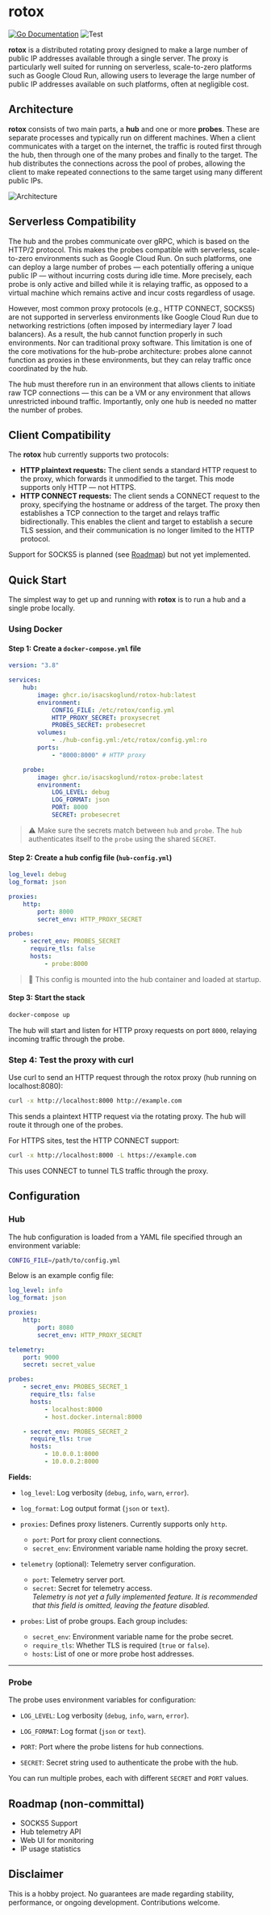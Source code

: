 # rotox

[![Go Documentation](https://pkg.go.dev/badge/github.com/isacskoglund/rotox.svg)](https://pkg.go.dev/github.com/isacskoglund/rotox)
![Test](https://github.com/isacskoglund/rotox/actions/workflows/ci.yml/badge.svg)

**rotox** is a distributed rotating proxy designed to make a large number of public IP addresses available through a single server. The proxy is particularly well suited for running on serverless, scale-to-zero platforms such as Google Cloud Run, allowing users to leverage the large number of public IP addresses available on such platforms, often at negligible cost.

## Architecture

**rotox** consists of two main parts, a **hub** and one or more **probes**. These are separate processes and typically run on different machines. When a client communicates with a target on the internet, the traffic is routed first through the hub, then through one of the many probes and finally to the target. The hub distributes the connections across the pool of probes, allowing the client to make repeated connections to the same target using many different public IPs.

![Architecture](docs/architecture.svg)

## Serverless Compatibility

The hub and the probes communicate over gRPC, which is based on the HTTP/2 protocol. This makes the probes compatible with serverless, scale-to-zero environments such as Google Cloud Run. On such platforms, one can deploy a large number of probes — each potentially offering a unique public IP — without incurring costs during idle time. More precisely, each probe is only active and billed while it is relaying traffic, as opposed to a virtual machine which remains active and incur costs regardless of usage.

However, most common proxy protocols (e.g., HTTP CONNECT, SOCKS5) are not supported in serverless environments like Google Cloud Run due to networking restrictions (often imposed by intermediary layer 7 load balancers). As a result, the hub cannot function properly in such environments. Nor can traditional proxy software. This limitation is one of the core motivations for the hub-probe architecture: probes alone cannot function as proxies in these environments, but they can relay traffic once coordinated by the hub.

The hub must therefore run in an environment that allows clients to initiate raw TCP connections — this can be a VM or any environment that allows unrestricted inbound traffic. Importantly, only one hub is needed no matter the number of probes.

## Client Compatibility

The **rotox** hub currently supports two protocols:

-   **HTTP plaintext requests:** The client sends a standard HTTP request to the proxy, which forwards it unmodified to the target. This mode supports only HTTP — not HTTPS.
-   **HTTP CONNECT requests:** The client sends a CONNECT request to the proxy, specifying the hostname or address of the target. The proxy then establishes a TCP connection to the target and relays traffic bidirectionally. This enables the client and target to establish a secure TLS session, and their communication is no longer limited to the HTTP protocol.

Support for SOCKS5 is planned (see [Roadmap](#roadmap-non-committal)) but not yet implemented.

## Quick Start

The simplest way to get up and running with **rotox** is to run a hub and a single probe locally.

### Using Docker

#### Step 1: Create a `docker-compose.yml` file

```yaml
version: "3.8"

services:
    hub:
        image: ghcr.io/isacskoglund/rotox-hub:latest
        environment:
            CONFIG_FILE: /etc/rotox/config.yml
            HTTP_PROXY_SECRET: proxysecret
            PROBES_SECRET: probesecret
        volumes:
            - ./hub-config.yml:/etc/rotox/config.yml:ro
        ports:
            - "8000:8000" # HTTP proxy

    probe:
        image: ghcr.io/isacskoglund/rotox-probe:latest
        environment:
            LOG_LEVEL: debug
            LOG_FORMAT: json
            PORT: 8000
            SECRET: probesecret
```

> ⚠️ Make sure the secrets match between `hub` and `probe`. The `hub` authenticates itself to the `probe` using the shared `SECRET`.

#### Step 2: Create a hub config file (`hub-config.yml`)

```yaml
log_level: debug
log_format: json

proxies:
    http:
        port: 8000
        secret_env: HTTP_PROXY_SECRET

probes:
    - secret_env: PROBES_SECRET
      require_tls: false
      hosts:
          - probe:8000
```

> 📄 This config is mounted into the hub container and loaded at startup.

#### Step 3: Start the stack

```bash
docker-compose up
```

The hub will start and listen for HTTP proxy requests on port `8000`, relaying incoming traffic through the probe.

### Step 4: Test the proxy with curl

Use curl to send an HTTP request through the rotox proxy (hub running on localhost:8080):

```bash
curl -x http://localhost:8000 http://example.com
```

This sends a plaintext HTTP request via the rotating proxy. The hub will route it through one of the probes.

For HTTPS sites, test the HTTP CONNECT support:

```bash
curl -x http://localhost:8000 -L https://example.com
```

This uses CONNECT to tunnel TLS traffic through the proxy.

## Configuration

### Hub

The hub configuration is loaded from a YAML file specified through an environment variable:

```bash
CONFIG_FILE=/path/to/config.yml
```

Below is an example config file:

```yaml
log_level: info
log_format: json

proxies:
    http:
        port: 8080
        secret_env: HTTP_PROXY_SECRET

telemetry:
    port: 9000
    secret: secret_value

probes:
    - secret_env: PROBES_SECRET_1
      require_tls: false
      hosts:
          - localhost:8000
          - host.docker.internal:8000

    - secret_env: PROBES_SECRET_2
      require_tls: true
      hosts:
          - 10.0.0.1:8000
          - 10.0.0.2:8000
```

**Fields:**

-   `log_level`: Log verbosity (`debug`, `info`, `warn`, `error`).

-   `log_format`: Log output format (`json` or `text`).

-   `proxies`: Defines proxy listeners. Currently supports only `http`.

    -   `port`: Port for proxy client connections.
    -   `secret_env`: Environment variable name holding the proxy secret.

-   `telemetry` (optional): Telemetry server configuration.

    -   `port`: Telemetry server port.
    -   `secret`: Secret for telemetry access.  
        _Telemetry is not yet a fully implemented feature. It is recommended that this field is omitted, leaving the feature disabled._

-   `probes`: List of probe groups. Each group includes:
    -   `secret_env`: Environment variable name for the probe secret.
    -   `require_tls`: Whether TLS is required (`true` or `false`).
    -   `hosts`: List of one or more probe host addresses.

---

### Probe

The probe uses environment variables for configuration:

-   `LOG_LEVEL`: Log verbosity (`debug`, `info`, `warn`, `error`).

-   `LOG_FORMAT`: Log format (`json` or `text`).

-   `PORT`: Port where the probe listens for hub connections.

-   `SECRET`: Secret string used to authenticate the probe with the hub.

You can run multiple probes, each with different `SECRET` and `PORT` values.

## Roadmap (non-committal)

-   SOCKS5 Support
-   Hub telemetry API
-   Web UI for monitoring
-   IP usage statistics

## Disclaimer

This is a hobby project. No guarantees are made regarding stability, performance, or ongoing development. Contributions welcome.
